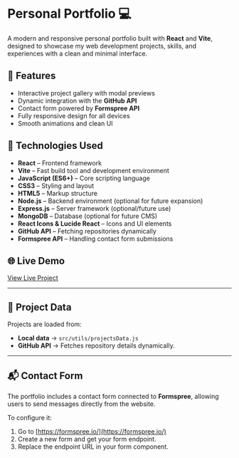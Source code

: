 # Personal Portfolio 💻

A modern and responsive personal portfolio built with **React** and **Vite**, designed to showcase my web development projects, skills, and experiences with a clean and minimal interface.

## 🚀 Features
- Interactive project gallery with modal previews  
- Dynamic integration with the **GitHub API**  
- Contact form powered by **Formspree API**  
- Fully responsive design for all devices  
- Smooth animations and clean UI  

## 🧠 Technologies Used
- **React** – Frontend framework  
- **Vite** – Fast build tool and development environment  
- **JavaScript (ES6+)** – Core scripting language  
- **CSS3** – Styling and layout  
- **HTML5** – Markup structure  
- **Node.js** – Backend environment (optional for future expansion)  
- **Express.js** – Server framework (optional/future use)  
- **MongoDB** – Database (optional for future CMS)  
- **React Icons & Lucide React** – Icons and UI elements  
- **GitHub API** – Fetching repositories dynamically  
- **Formspree API** – Handling contact form submissions  

## 🌐 Live Demo
[View Live Project](https://nosoyunmarinero.github.io/francis-portfolio-frontend/) 

---

## 📂 Project Data
Projects are loaded from:
- **Local data** → `src/utils/projectsData.js`  
- **GitHub API** → Fetches repository details dynamically.  

---

## 📬 Contact Form
The portfolio includes a contact form connected to **Formspree**, allowing users to send messages directly from the website.

To configure it:
1. Go to [https://formspree.io/](https://formspree.io/)  
2. Create a new form and get your form endpoint.  
3. Replace the endpoint URL in your form component.

